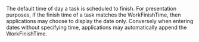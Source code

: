 ﻿The default time of day a task is scheduled to finish. For presentation purposes, if the finish time of a task matches the WorkFinishTime, then applications may choose to display the date only. Conversely when entering dates without specifying time, applications may automatically append the WorkFinishTime.
